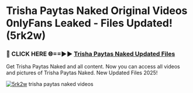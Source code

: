 # Trisha Paytas Naked Original Videos 0nlyFans Leaked - Files Updated! (5rk2w)

<h3>🔴 CLICK HERE 🌐==►► <a href="https://tinyurl.com/up5wt9bj" rel="nofollow">Trisha Paytas Naked Updated Files</a></h3>

Get Trisha Paytas Naked and all content. Now you can access all videos and pictures of Trisha Paytas Naked. New Updated Files 2025!

[![5rk2w](https://i.imgur.com/ABiUzMV.gif)](https://tinyurl.com/up5wt9bj)
trisha paytas naked videos